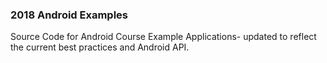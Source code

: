 ### 2018 Android Examples

Source Code for Android Course Example Applications- updated to reflect the current
best practices and Android API.